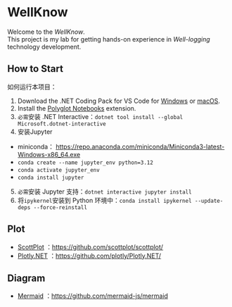WellKnow
===
Welcome to the _WellKnow_.  
This project is my lab for getting hands-on experience in _Well-logging_ technology development. 

## How to Start

如何运行本项目：
1. Download the .NET Coding Pack for VS Code for [Windows](https://aka.ms/dotnet-coding-pack-win) or [macOS](https://aka.ms/dotnet-coding-pack-mac).
2. Install the [Polyglot Notebooks](https://marketplace.visualstudio.com/items?itemName=ms-dotnettools.dotnet-interactive-vscode) extension.
3. `必需`安装 .NET Interactive：`dotnet tool install --global Microsoft.dotnet-interactive`
4. 安装Jupyter
  - miniconda： https://repo.anaconda.com/miniconda/Miniconda3-latest-Windows-x86_64.exe
  - `conda create --name jupyter_env python=3.12`
  - `conda activate jupyter_env`
  - `conda install jupyter`
5. `必需`安装 Jupyter 支持：`dotnet interactive jupyter install`
6. 将`ipykernel`安装到 Python 环境中：`conda install ipykernel --update-deps --force-reinstall`


## Plot

- [ScottPlot](https://scottplot.net/) ：https://github.com/scottplot/scottplot/
- [Plotly.NET](https://plotly.net/) ：https://github.com/plotly/Plotly.NET/


## Diagram
- [Mermaid](https://mermaid.js.org/) ：https://github.com/mermaid-js/mermaid

